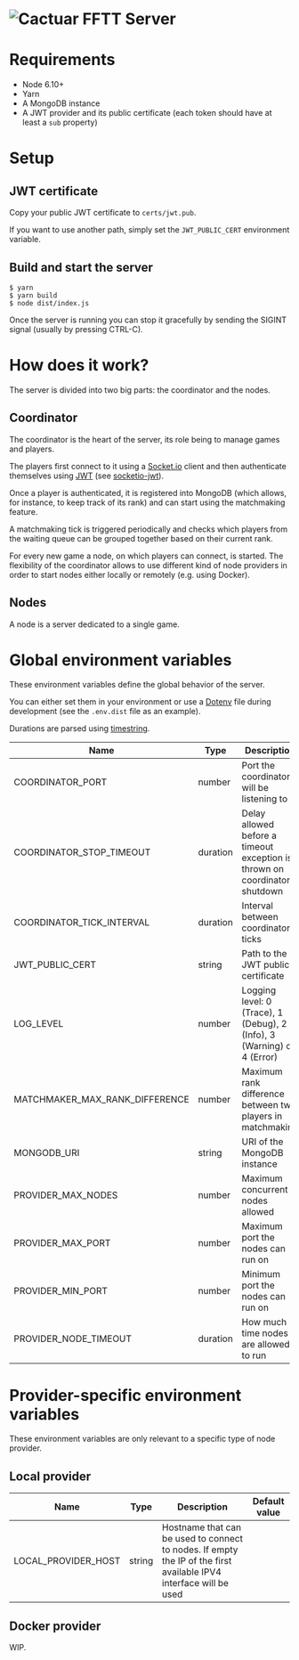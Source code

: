 ![Cactuar](http://i.imgur.com/5aPSfQ7.png)
FFTT Server
===

# Requirements

* Node 6.10+
* Yarn
* A MongoDB instance
* A JWT provider and its public certificate (each token should have at least a `sub` property)

# Setup

## JWT certificate

Copy your public JWT certificate to `certs/jwt.pub`.

If you want to use another path, simply set the `JWT_PUBLIC_CERT` environment variable.

## Build and start the server

```
$ yarn
$ yarn build
$ node dist/index.js
```

Once the server is running you can stop it gracefully by sending the SIGINT signal (usually by pressing CTRL-C).

# How does it work?

The server is divided into two big parts: the coordinator and the nodes.

## Coordinator

The coordinator is the heart of the server, its role being to manage games and players.

The players first connect to it using a [Socket.io](https://socket.io/) client and then authenticate themselves using [JWT](https://jwt.io/) (see [socketio-jwt](https://github.com/auth0/socketio-jwt)).

Once a player is authenticated, it is registered into MongoDB (which allows, for instance, to keep track of its rank) and can start using the matchmaking feature.

A matchmaking tick is triggered periodically and checks which players from the waiting queue can be grouped together based on their current rank.

For every new game a node, on which players can connect, is started. The flexibility of the coordinator allows to use different kind of node providers in order to start nodes either locally or remotely (e.g. using Docker).

## Nodes

A node is a server dedicated to a single game.

# Global environment variables

These environment variables define the global behavior of the server.

You can either set them in your environment or use a [Dotenv](https://github.com/motdotla/dotenv) file during development (see the `.env.dist` file as an example).

Durations are parsed using [timestring](https://github.com/mike182uk/timestring).

| Name                           | Type     | Description                                                                | Default value             |
|--------------------------------|----------|----------------------------------------------------------------------------|---------------------------|
| COORDINATOR_PORT               | number   | Port the coordinator will be listening to                                  | 8080                      |
| COORDINATOR_STOP_TIMEOUT       | duration | Delay allowed before a timeout exception is thrown on coordinator shutdown | 30secs                    |
| COORDINATOR_TICK_INTERVAL      | duration | Interval between coordinator ticks                                         | 5secs                     |
| JWT_PUBLIC_CERT                | string   | Path to the JWT public certificate                                         | certs/jwt.pub             |
| LOG_LEVEL                      | number   | Logging level: 0 (Trace), 1 (Debug), 2 (Info), 3 (Warning) or 4 (Error)    | 2                         |
| MATCHMAKER_MAX_RANK_DIFFERENCE | number   | Maximum rank difference between two players in matchmaking                 | 500                       |
| MONGODB_URI                    | string   | URI of the MongoDB instance                                                | mongodb://localhost/fftt  |
| PROVIDER_MAX_NODES             | number   | Maximum concurrent nodes allowed                                           | 10                        |
| PROVIDER_MAX_PORT              | number   | Maximum port the nodes can run on                                          | 9999                      |
| PROVIDER_MIN_PORT              | number   | Minimum port the nodes can run on                                          | 9000                      |
| PROVIDER_NODE_TIMEOUT          | duration | How much time nodes are allowed to run                                     | 10mins                    |

# Provider-specific environment variables

These environment variables are only relevant to a specific type of node provider.

## Local provider

| Name                      | Type   | Description                                                                                                       | Default value |
|---------------------------|--------|-------------------------------------------------------------------------------------------------------------------|---------------|
| LOCAL_PROVIDER_HOST       | string | Hostname that can be used to connect to nodes. If empty the IP of the first available IPV4 interface will be used |               |

## Docker provider

WIP.
